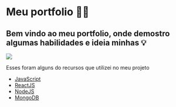 # Meu portfolio  👨‍💻 

## Bem vindo ao meu portfolio, onde demostro algumas habilidades e ideia minhas 💡

<img src="https://img.shields.io/static/v1?label=React/NodeJS&message=Victor Gabriel&color=22223B&style=for-the-badge&logo=ghost"/>

Esses foram alguns do recursos que utilizei no meu projeto

* [JavaScript](https://developer.mozilla.org/pt-BR/docs/Web/JavaScript)
* [ReactJS]([https://www.w3schools.com/html/](https://pt-br.reactjs.org))
* [NodeJS]([https://developer.mozilla.org/pt-BR/docs/Web/CSS])
* [MongoDB](https://www.mongodb.com)
